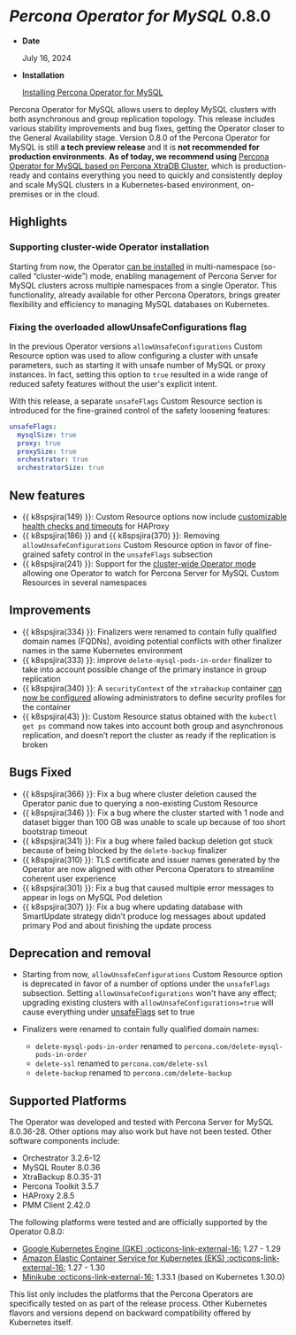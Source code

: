 # *Percona Operator for MySQL* 0.8.0

* **Date**

    July 16, 2024

* **Installation**

    [Installing Percona Operator for MySQL](../System-Requirements.md#installation-guidelines)

Percona Operator for MySQL allows users to deploy MySQL clusters with both asynchronous and group replication topology. This release includes various stability improvements and bug fixes, getting the Operator closer to the General Availability stage. Version 0.8.0 of the Percona Operator for MySQL is still **a tech preview release** and it is **not recommended for production environments**. **As of today, we recommend using** [Percona Operator for MySQL based on Percona XtraDB Cluster](https://docs.percona.com/percona-operator-for-mysql/pxc/index.html), which is production-ready and contains everything you need to quickly and consistently deploy and scale MySQL clusters in a Kubernetes-based environment, on-premises or in the cloud.

## Highlights

### Supporting cluster-wide Operator installation

Starting from now, the Operator [can be installed](../cluster-wide.html) in multi-namespace (so-called “cluster-wide”) mode, enabling management of Percona Server for MySQL clusters across multiple namespaces from a single Operator. This functionality, already available for other Percona Operators, brings greater flexibility and efficiency to managing MySQL databases on Kubernetes.

### Fixing the overloaded allowUnsafeConfigurations flag

In the previous Operator versions `allowUnsafeConfigurations` Custom Resource option was used to allow configuring a cluster with unsafe parameters, such as starting it with unsafe number of MySQL or proxy instances. In fact, setting this option to `true` resulted in a wide range of reduced safety features without the user's explicit intent.

With this release, a separate `unsafeFlags` Custom Resource section is introduced for the fine-grained control of the safety loosening features:

```yaml
unsafeFlags:
  mysqlSize: true
  proxy: true
  proxySize: true
  orchestrator: true
  orchestratorSize: true
```

## New features

* {{ k8spsjira(149) }}: Custom Resource options now include [customizable health checks and timeouts](../operator.md#proxyhaproxyreadinessprobestimeoutseconds) for HAProxy
* {{ k8spsjira(186) }} and {{ k8spsjira(370) }}: Removing `allowUnsafeConfigurations` Custom Resource option in favor of fine-grained safety control in the `unsafeFlags` subsection
* {{ k8spsjira(241) }}: Support for the [cluster-wide Operator mode](../cluster-wide.html) allowing one Operator to watch for Percona Server for MySQL Custom Resources in several namespaces

## Improvements

* {{ k8spsjira(334) }}: Finalizers were renamed to contain fully qualified domain names (FQDNs), avoiding potential conflicts with other finalizer names in the same Kubernetes environment
* {{ k8spsjira(333) }}: improve `delete-mysql-pods-in-order` finalizer to take into account possible change of the primary instance in group replication
* {{ k8spsjira(340) }}: A `securityContext` of the `xtrabackup` container [can now be configured](../operator.md#backupcontainersecuritycontext) allowing administrators to define security profiles for the container 
* {{ k8spsjira(43) }}: Custom Resource status obtained with the `kubectl get ps` command now takes into account both group and asynchronous replication, and doesn’t report the cluster as ready if the replication is broken

## Bugs Fixed

* {{ k8spsjira(366) }}: Fix a bug where cluster deletion caused the Operator panic due to querying a non-existing Custom Resource
* {{ k8spsjira(346) }}: Fix a bug where the cluster started with 1 node and dataset bigger than 100 GB was unable to scale up because of too short bootstrap timeout
* {{ k8spsjira(341) }}: Fix a bug where failed backup deletion got stuck because of being blocked by the `delete-backup` finalizer
* {{ k8spsjira(310) }}: TLS certificate and issuer names generated by the Operator are now aligned with other Percona Operators to streamline coherent user experience
* {{ k8spsjira(301) }}: Fix a bug that caused multiple error messages to appear in logs on MySQL Pod deletion
* {{ k8spsjira(307) }}:  Fix a bug where updating database with SmartUpdate strategy didn’t produce log messages about updated primary Pod and about finishing the update process

## Deprecation and removal

* Starting from now, `allowUnsafeConfigurations` Custom Resource option is deprecated in favor of a number of options under the `unsafeFlags` subsection. Setting `allowUnsafeConfigurations` won't have any effect; upgrading existing clusters with `allowUnsafeConfigurations=true` will cause everything under [unsafeFlags](../operator.md#operator-unsafeflags-section) set to true
* Finalizers were renamed to contain fully qualified domain names:

    * `delete-mysql-pods-in-order` renamed to `percona.com/delete-mysql-pods-in-order`
    * `delete-ssl` renamed to `percona.com/delete-ssl`
    * `delete-backup` renamed to `percona.com/delete-backup`

## Supported Platforms

The Operator was developed and tested with Percona Server for MySQL 8.0.36-28.
Other options may also work but have not been tested. Other software components include:

* Orchestrator 3.2.6-12
* MySQL Router 8.0.36
* XtraBackup 8.0.35-31
* Percona Toolkit 3.5.7
* HAProxy 2.8.5
* PMM Client 2.42.0

The following platforms were tested and are officially supported by the Operator
0.8.0:

* [Google Kubernetes Engine (GKE) :octicons-link-external-16:](https://cloud.google.com/kubernetes-engine) 1.27 - 1.29
* [Amazon Elastic Container Service for Kubernetes (EKS) :octicons-link-external-16:](https://aws.amazon.com) 1.27 - 1.30
* [Minikube :octicons-link-external-16:](https://minikube.sigs.k8s.io/docs/) 1.33.1 (based on Kubernetes 1.30.0)

This list only includes the platforms that the Percona Operators are specifically tested on as part of the release process. Other Kubernetes flavors and versions depend on backward compatibility offered by Kubernetes itself.

